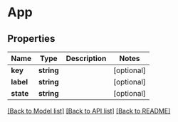 # App

## Properties

 Name      | Type       | Description | Notes      
-----------|------------|-------------|------------
 **key**   | **string** |             | [optional] 
 **label** | **string** |             | [optional] 
 **state** | **string** |             | [optional] 

[[Back to Model list]](../README.md#documentation-for-models) [[Back to API list]](../README.md#documentation-for-api-endpoints) [[Back to README]](../README.md)


